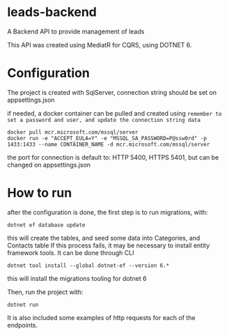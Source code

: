 # leads-backend
A Backend API to provide management of leads

This API was created using MediatR for CQRS, using DOTNET 6.

# Configuration
The project is created with SqlServer, connection string should be set on appsettings.json

if needed, a docker container can be pulled and created using `remember to set a password and user, and update the connection string data`
```
docker pull mcr.microsoft.com/mssql/server
docker run -e "ACCEPT_EULA=Y" -e "MSSQL_SA_PASSWORD=P@ssw0rd" -p 1433:1433 --name CONTAINER_NAME -d mcr.microsoft.com/mssql/server
```
the port for connection is default to: HTTP 5400, HTTPS 5401, but can be changed on appsettings.json

# How to run
after the configuration is done, the first step is to run migrations, with:
```
dotnet ef database update
```
this will create the tables, and seed some data into Categories, and Contacts table
If this process fails, it may be necessary to install entity framework tools. It can be done through CLI
```
dotnet tool install --global dotnet-ef --version 6.*
```
this will install the migrations tooling for dotnet 6

Then, run the project with:
```
dotnet run
```

It is also included some examples of http requests for each of the endpoints.
